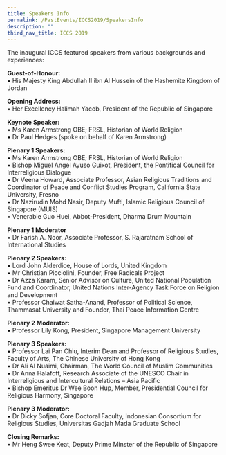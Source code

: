 ```yaml
---
title: Speakers Info
permalink: /PastEvents/ICCS2019/SpeakersInfo
description: ""
third_nav_title: ICCS 2019
---
```

The inaugural ICCS featured speakers from various backgrounds and experiences:   

**Guest-of-Honour:**   
•	His Majesty King Abdullah II ibn Al Hussein of the Hashemite Kingdom of Jordan

**Opening Address:**  
•	Her Excellency Halimah Yacob, President of the Republic of Singapore

**Keynote Speaker:**  
•	Ms Karen Armstrong OBE; FRSL, Historian of World Religion  
•	Dr Paul Hedges (spoke on behalf of Karen Armstrong)

**Plenary 1 Speakers:**  
•	Ms Karen Armstrong OBE; FRSL, Historian of World Religion  
•	Bishop Miguel Angel Ayuso Guixot, President, the Pontifical Council for Interreligious Dialogue  
•	Dr Veena Howard, Associate Professor, Asian Religious Traditions and Coordinator of Peace and Conflict Studies Program, California State University, Fresno  
•	Dr Nazirudin Mohd Nasir, Deputy Mufti, Islamic Religious Council of Singapore (MUIS)  
•	Venerable Guo Huei, Abbot-President, Dharma Drum Mountain

**Plenary 1 Moderator**  
•	Dr Farish A. Noor, Associate Professor, S. Rajaratnam School of International Studies

**Plenary 2 Speakers:**  
•	Lord John Alderdice, House of Lords, United Kingdom  
•	Mr Christian Picciolini, Founder, Free Radicals Project  
•	Dr Azza Karam, Senior Advisor on Culture, United National Population Fund and Coordinator, United Nations Inter-Agency Task Force on Religion and Development  
•	Professor Chaiwat Satha-Anand, Professor of Political Science, Thammasat University and Founder, Thai Peace Information Centre

**Plenary 2 Moderator:**  
•	Professor Lily Kong, President, Singapore Management University

**Plenary 3 Speakers:**  
•	Professor Lai Pan Chiu, Interim Dean and Professor of Religious Studies, Faculty of Arts, The Chinese University of Hong Kong  
•	Dr Ali Al Nuaimi, Chairman, The World Council of Muslim Communities  
•	Dr Anna Halafoff, Research Associate of the UNESCO Chair in Interreligious and Intercultural Relations – Asia Pacific  
•	Bishop Emeritus Dr Wee Boon Hup, Member, Presidential Council for Religious Harmony, Singapore

**Plenary 3 Moderator:**  
•	Dr Dicky Sofjan, Core Doctoral Faculty, Indonesian Consortium for Religious Studies, Universitas Gadjah Mada Graduate School

**Closing Remarks:**  
•	Mr Heng Swee Keat, Deputy Prime Minster of the Republic of Singapore
